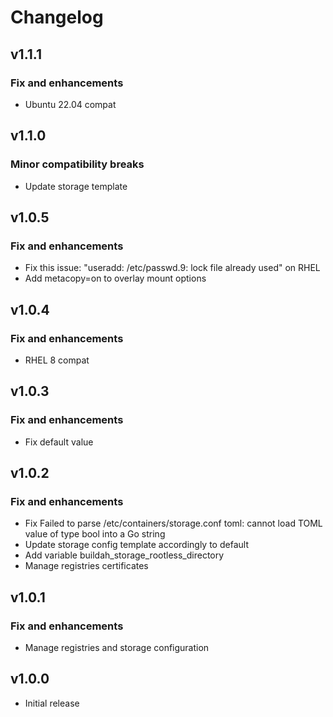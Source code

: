 # Changelog

## v1.1.1

### Fix and enhancements

- Ubuntu 22.04 compat

## v1.1.0

### Minor compatibility breaks

- Update storage template

## v1.0.5

### Fix and enhancements

- Fix this issue: "useradd: /etc/passwd.9: lock file already used" on RHEL
- Add metacopy=on to overlay mount options

## v1.0.4

### Fix and enhancements

- RHEL 8 compat

## v1.0.3

### Fix and enhancements

- Fix default value

## v1.0.2

### Fix and enhancements

- Fix Failed to parse /etc/containers/storage.conf toml: cannot load TOML value of type bool into a Go string
- Update storage config template accordingly to default
- Add variable buildah_storage_rootless_directory
- Manage registries certificates

## v1.0.1

### Fix and enhancements

- Manage registries and storage configuration

## v1.0.0

- Initial release
